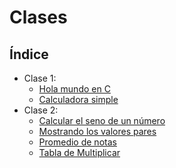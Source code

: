 # Clases

## Índice

- Clase 1:
   - [Hola mundo en C](./c1/hola_mundo/README.md)
   - [Calculadora simple](./c1/calculadora/main.c)
- Clase 2:
   - [Calcular el seno de un número](./c2/seno/main.c)
   - [Mostrando los valores pares](.//c2/pares/main.c)
   - [Promedio de notas](./c2/promedio/main.c)
   - [Tabla de Multiplicar](./c2/tabla_mult/main.c)